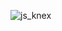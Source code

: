![js_knex](https://user-images.githubusercontent.com/52263928/86403518-40609d80-bc84-11ea-857a-b02fa1bc1798.png)
